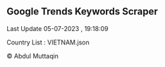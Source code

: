 

## Google Trends Keywords Scraper 
 
Last Update 05-07-2023 , 19:18:09

Country List :
VIETNAM.json



© Abdul Muttaqin 

